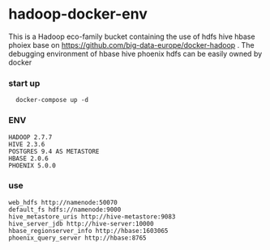 # hadoop-docker-env
This is a Hadoop eco-family bucket containing the use of hdfs hive hbase phoiex base on https://github.com/big-data-europe/docker-hadoop .  The debugging environment of hbase hive phoenix hdfs can be easily owned by docker



### start up  
```shell
  docker-compose up -d
```

### ENV
```
HADOOP 2.7.7
HIVE 2.3.6 
POSTGRES 9.4 AS METASTORE
HBASE 2.0.6
PHOENIX 5.0.0
```

### use
```.env
web_hdfs http://namenode:50070
default_fs hdfs://namenode:9000
hive_metastore_uris http://hive-metastore:9083
hive_server_jdb http://hive-server:10000
hbase_regionserver_info http://hbase:1603065
phoenix_query_server http://hbase:8765
```